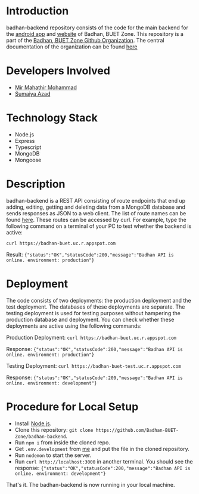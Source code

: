 # Introduction
badhan-backend repository consists of the code for the main 
backend for the [android app](https://play.google.com/store/apps/details?id=com.mmmbadhan) 
and [website](https://badhan-buet.web.app) of Badhan, BUET Zone. This repository is a part of the [Badhan, BUET Zone Github Organization](https://github.com/Badhan-BUET-Zone). The central documentation of the organization can be found [here](https://github.com/Badhan-BUET-Zone/badhan-doc)
# Developers Involved
* [Mir Mahathir Mohammad](https://github.com/mirmahathir1)
* [Sumaiya Azad](https://github.com/sumaiyaazad)
# Technology Stack
* Node.js
* Express
* Typescript
* MongoDB
* Mongoose
# Description
badhan-backend is a REST API consisting of route endpoints that end up adding, editing, getting and deleting data from a MongoDB database and sends responses as JSON to a web client. The list of route names can be found [here](http://badhan-doc.herokuapp.com/). These routes can be accessed by curl. For example, type the following command on a terminal of your PC to test whether the backend is active:

`curl https://badhan-buet.uc.r.appspot.com`

Result: `{"status":"OK","statusCode":200,"message":"Badhan API is online. environment: production"}`
# Deployment
The code consists of two deployments: the production deployment and the test deployment. The databases of these deployments are separate. The testing deployment is used for testing purposes without hampering the production database and deployment. You can check whether these deployments are active using the following commands:

Production Deployment: `curl https://badhan-buet.uc.r.appspot.com`

Response: `{"status":"OK","statusCode":200,"message":"Badhan API is online. environment: production"}`

Testing Deployment: `curl https://badhan-buet-test.uc.r.appspot.com`

Response: `{"status":"OK","statusCode":200,"message":"Badhan API is online. environment: development"}`
# Procedure for Local Setup
* Install [Node.js](https://nodejs.org/en/download/).
* Clone this repository:
`git clone https://github.com/Badhan-BUET-Zone/badhan-backend`.
* Run `npm i` from inside the cloned repo.
* Get `.env.development` from [me](https://github.com/mirmahathir1) and put the file in the cloned repository.
* Run `nodemon` to start the server.
* Run `curl http://localhost:3000` in another terminal. You should see the response: `{"status":"OK","statusCode":200,"message":"Badhan API is online. environment: development"}`

That's it. The badhan-backend is now running in your local machine.
